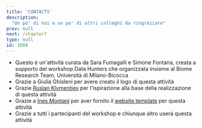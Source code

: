 ```yaml
---
title: 'CONTACTS'
description:
  "Un po' di noi e un po' di altri colleghi da ringraziare"
prev: null
next: /chapter7
type: null
id: 1000
---
```


<exercise id="0" title="Acknowledgments">

* Questo è un'attività curata da Sara Fumagalli e Simone Fontana, creata a supporto del workshop Data Hunters che organizzata insieme al Biome Research Team, Università di Milano-Bicocca
* Grazie a Giulia Ghisleni per avere creato il logo di questa attività
* Grazie [Ruslan Klymentiev](https://github.com/rklymentiev/py-for-neuro) per l'ispirazione alla base della realizzazione di questa attività
* Grazie a [Ines Montani](https://twitter.com/_inesmontani) per aver fornito il [website template](https://github.com/ines/course-starter-python) per questa attività
* Grazie a tutti i partecipanti del workshop e chiunque altro userà questa attività 

</exercise>
